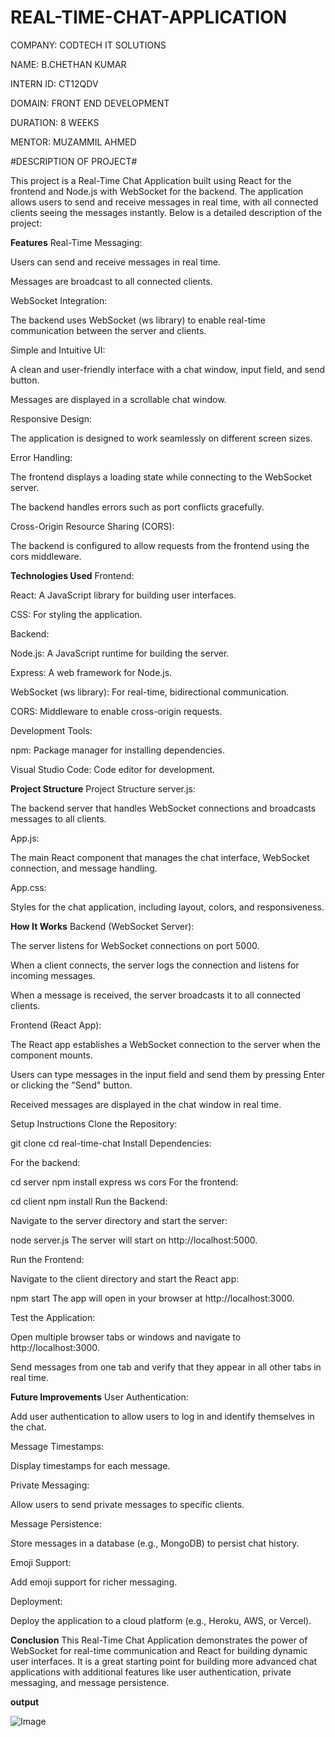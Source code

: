 # REAL-TIME-CHAT-APPLICATION

COMPANY: CODTECH IT SOLUTIONS

NAME: B.CHETHAN KUMAR

INTERN ID: CT12QDV

DOMAIN: FRONT END DEVELOPMENT

DURATION: 8 WEEKS

MENTOR: MUZAMMIL AHMED

#DESCRIPTION OF PROJECT#

This project is a Real-Time Chat Application built using React for the frontend and Node.js with WebSocket for the backend. The application allows users to send and receive messages in real time, with all connected clients seeing the messages instantly. Below is a detailed description of the project:

**Features**
Real-Time Messaging:

Users can send and receive messages in real time.

Messages are broadcast to all connected clients.

WebSocket Integration:

The backend uses WebSocket (ws library) to enable real-time communication between the server and clients.

Simple and Intuitive UI:

A clean and user-friendly interface with a chat window, input field, and send button.

Messages are displayed in a scrollable chat window.

Responsive Design:

The application is designed to work seamlessly on different screen sizes.

Error Handling:

The frontend displays a loading state while connecting to the WebSocket server.

The backend handles errors such as port conflicts gracefully.

Cross-Origin Resource Sharing (CORS):

The backend is configured to allow requests from the frontend using the cors middleware.

**Technologies Used**
Frontend:

React: A JavaScript library for building user interfaces.

CSS: For styling the application.

Backend:

Node.js: A JavaScript runtime for building the server.

Express: A web framework for Node.js.

WebSocket (ws library): For real-time, bidirectional communication.

CORS: Middleware to enable cross-origin requests.

Development Tools:

npm: Package manager for installing dependencies.

Visual Studio Code: Code editor for development.

**Project Structure**
Project Structure
server.js:

The backend server that handles WebSocket connections and broadcasts messages to all clients.

App.js:

The main React component that manages the chat interface, WebSocket connection, and message handling.

App.css:

Styles for the chat application, including layout, colors, and responsiveness.

**How It Works**
Backend (WebSocket Server):

The server listens for WebSocket connections on port 5000.

When a client connects, the server logs the connection and listens for incoming messages.

When a message is received, the server broadcasts it to all connected clients.

Frontend (React App):

The React app establishes a WebSocket connection to the server when the component mounts.

Users can type messages in the input field and send them by pressing Enter or clicking the "Send" button.

Received messages are displayed in the chat window in real time.

Setup Instructions
Clone the Repository:

git clone <repository-url>
cd real-time-chat
Install Dependencies:

For the backend:

cd server
npm install express ws cors
For the frontend:

cd client
npm install
Run the Backend:

Navigate to the server directory and start the server:

node server.js
The server will start on http://localhost:5000.

Run the Frontend:

Navigate to the client directory and start the React app:

npm start
The app will open in your browser at http://localhost:3000.

Test the Application:

Open multiple browser tabs or windows and navigate to http://localhost:3000.

Send messages from one tab and verify that they appear in all other tabs in real time.

**Future Improvements**
User Authentication:

Add user authentication to allow users to log in and identify themselves in the chat.

Message Timestamps:

Display timestamps for each message.

Private Messaging:

Allow users to send private messages to specific clients.

Message Persistence:

Store messages in a database (e.g., MongoDB) to persist chat history.

Emoji Support:

Add emoji support for richer messaging.

Deployment:

Deploy the application to a cloud platform (e.g., Heroku, AWS, or Vercel).

**Conclusion**
This Real-Time Chat Application demonstrates the power of WebSocket for real-time communication and React for building dynamic user interfaces. It is a great starting point for building more advanced chat applications with additional features like user authentication, private messaging, and message persistence.

**output**

![Image](https://github.com/user-attachments/assets/dd5ad6f3-edde-4480-b3c5-24a82fde03af)
